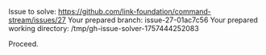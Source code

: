 Issue to solve: https://github.com/link-foundation/command-stream/issues/27
Your prepared branch: issue-27-01ac7c56
Your prepared working directory: /tmp/gh-issue-solver-1757444252083

Proceed.
